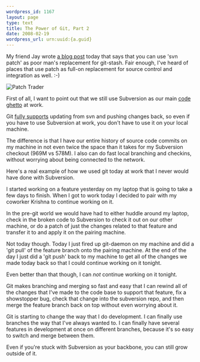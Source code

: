 ```yaml
--- 
wordpress_id: 1167
layout: page
type: text
title: The Power of Git, Part 2
date: 2008-02-19  
wordpress_url: urn:uuid:{a.guid}
---
```

<p>My friend Jay wrote <a href="http://blog.jayfields.com/2008/02/using-patch-as-subversion-stash.html">a blog post</a> today that says that you can use 'svn patch' as poor man's replacement for git-stash.  Fair enough, I've heard of places that use patch as full-on replacement for source control and integration as well. :-)</p>

<p><img src="http://farm3.static.flickr.com/2007/2279225750_82f8f11981_m.jpg" alt="Patch Trader"/> </p>

<p>First of all, I want to point out that we still use Subversion as our main <a href="http://utsl.gen.nz/talks/git-svn/intro.html#sux">code ghetto</a> at work.  </p>

<p>Git <a href="http://utsl.gen.nz/talks/git-svn/intro.html" title="An introduction to git-svn for Subversion/SVK users and deserters">fully supports</a> updating from svn and pushing changes back, so even if you have to use Subversion at work, you don't have to use it on your local machine.</p>

<p>The difference is that I have our entire history of source code commits on my machine in not even twice the space than it takes for my Subversion checkout (969M vs 578M).  I also can do fast local branching and checkins, without worrying about being connected to the network.</p>

<p>Here's a real example of how we used git today at work that I never would have done with Subversion.  </p>

<p>I started working on a feature yesterday on my laptop that is going to take a few days to finish.  When I got to work today I decided to pair with my coworker Krishna to continue working on it.</p>

<p>In the pre-git world we would have had to either huddle around my laptop, check in the broken code to Subversion to check it out on our other machine, or do a patch of just the changes related to that feature and transfer it to and apply it on the pairing machine.</p>

<p>Not today though. Today I just fired up git-daemon on my machine and did a 'git pull' of the feature branch onto the pairing machine. At the end of the day I just did a 'git push' back to my machine to get all of the changes we made today back so that I could continue working on it tonight.</p>

<p>Even better than that though, I can <em>not</em> continue working on it tonight. </p>

<p>Git makes branching and merging so fast and easy that I can rewind all of the changes that I've made to the code base to support that feature, fix a showstopper bug, check that change into the subversion repo, and then merge the feature branch back on top without even worrying about it.</p>

<p>Git is starting to change the way that I do development.  I can finally use branches the way that I've always wanted to. I can finally have several features in development at once on different branches, because it's so easy to switch and merge between them.</p>

<p>Even if you're stuck with Subversion as your backbone, you can still grow outside of it.</p>
